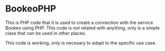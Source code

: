 # BookeoPHP
This is PHP code that it is used to create a connection with the service Bookeo using PHP. This code is not related with anything, only is a simple class that can be used in other places.

This code is working, only is necesary to adapt to the specific use case.
